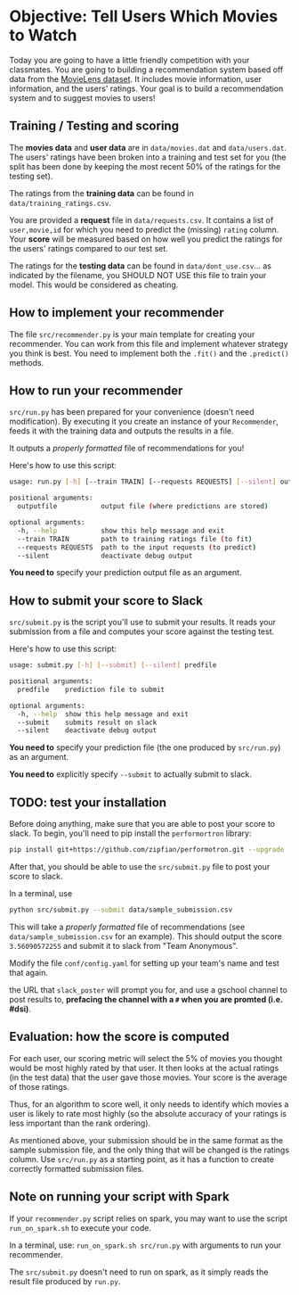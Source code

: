 # Objective: Tell Users Which Movies to Watch

Today you are going to have a little friendly competition with your classmates.
You are going to building a recommendation system based off data from the
[MovieLens dataset](http://grouplens.org/datasets/movielens/). It includes movie
information, user information, and the users' ratings. Your goal is to build a
recommendation system and to suggest movies to users!


## Training / Testing and scoring

The **movies data** and **user data** are in `data/movies.dat` and `data/users.dat`. The users'
ratings have been broken into a training and test set for you (the split has been done by keeping the most recent 50% of the ratings for the testing set).

The ratings from the **training data** can be found in `data/training_ratings.csv`.

You are provided a **request** file in `data/requests.csv`. It contains a list of `user,movie,id` for which you need to predict the (missing) `rating` column. Your **score** will be measured based on how well you predict the ratings for the users' ratings compared to our test set.

The ratings for the **testing data** can be found in `data/dont_use.csv`... as indicated by the filename, you SHOULD NOT USE this file to train your model. This would be considered as cheating.


## How to implement your recommender

The file `src/recommender.py` is your main template for creating your recommender. You can work from this file and implement whatever strategy you think is best. You need to implement both the `.fit()` and the `.predict()` methods.


## How to run your recommender

`src/run.py` has been prepared for your convenience (doesn't need modification). By executing it you create an instance of your `Recommender`, feeds it with the training data and outputs the results in a file.

It outputs a _properly formatted_ file of recommendations for you!

  Here's how to use this script:
  ```bash
  usage: run.py [-h] [--train TRAIN] [--requests REQUESTS] [--silent] outputfile

  positional arguments:
    outputfile           output file (where predictions are stored)

  optional arguments:
    -h, --help           show this help message and exit
    --train TRAIN        path to training ratings file (to fit)
    --requests REQUESTS  path to the input requests (to predict)
    --silent             deactivate debug output
  ```

**You need to** specify your prediction output file as an argument.


## How to submit your score to Slack

`src/submit.py` is the script you'll use to submit your results. It reads your submission from a file and computes your score against the testing test.

  Here's how to use this script:
  ```bash
  usage: submit.py [-h] [--submit] [--silent] predfile

  positional arguments:
    predfile    prediction file to submit

  optional arguments:
    -h, --help  show this help message and exit
    --submit    submits result on slack
    --silent    deactivate debug output
  ```

**You need to** specify your prediction file (the one produced by `src/run.py`) as an argument.

**You need to** explicitly specify `--submit` to actually submit to slack.


## TODO: test your installation

Before doing anything, make sure that you are able to post your score to slack. To begin, you'll need to pip install the `performortron` library:

```bash
pip install git+https://github.com/zipfian/performotron.git --upgrade
```

After that, you should be able to use the `src/submit.py` file to post your score to slack.

In a terminal, use

```bash
python src/submit.py --submit data/sample_submission.csv
```

This will take a _properly formatted_ file of recommendations (see `data/sample_submission.csv` for an
example). This should output the score `3.56090572255` and submit it to slack from "Team Anonymous".

Modify the file `conf/config.yaml` for setting up your team's name and test that again.

the URL that `slack_poster` will prompt you for, and use a gschool channel to
post results to, **prefacing the channel with a `#` when you are promted
(i.e. #dsi)**.


## Evaluation: how the score is computed

For each user, our scoring metric will select the 5% of movies you thought would be most highly rated by that user. It then looks at the actual ratings (in the test data) that the user gave those movies.  Your score is the average of those ratings.

Thus, for an algorithm to score well, it only needs to identify which movies a user is likely to rate most highly (so the absolute accuracy of your ratings is less important than the rank ordering).

As mentioned above, your submission should be in the same format as the sample
submission file, and the only thing that will be changed is the ratings column.
Use `src/run.py` as a starting point, as it has a function to create
correctly formatted submission files.


## Note on running your script with Spark

If your `recommender.py` script relies on spark, you may want to use the script `run_on_spark.sh` to execute your code.

In a terminal, use: `run_on_spark.sh src/run.py` with arguments to run your recommender.

The `src/submit.py` doesn't need to run on spark, as it simply reads the result file produced by `run.py`.
